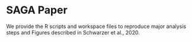 # SAGA Paper

We provide the R scripts and workspace files to reproduce major analysis steps and Figures described in Schwarzer et al., 2020.
